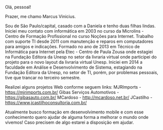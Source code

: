 Olá, pessoal!

Prazer, me chamo Marcus Vinicius.

Sou de São Paulo/capital, casado com a Daniela e tenho duas filhas lindas. Iniciei meu contato com informática em 2003 no curso da Microlins - Centro de Formação Profissional no curso Noções para Internet. Trabalho com suporte TI desde 2011 com manutenção e reparos em computadores para amigos e indicações. Formado no ano de 2013 em Técnico de Informática para Internet pela Etec - Centro de Paula Zousa onde estagiei na Fundação Editora da Unesp no setor da livraria virtual onde participei do projeto para o novo layout da livraria virtual Unesp. Iniciei em 2014 a faculdade em Análise e Desenvolvimento de Sistema, estagiando na Fundação Editora da Unesp, no setor de TI, porém, por problemas pessoais, tive que trancar no terceiro semestre.

Realizei alguns projetos Web conforme seguem links: 
MJRImports - https://mjrimports.com.br/
Gibas Serviços Automotivos - https://gibasauto.com.br/
MCardoso - http://mcardoso.net.br/
JCastilho - https://www.jcastilhoconsultoria.com.br/

Atualmente busco formação em desenvolvimento mobile e com esse conhecimento quero ajudar de alguma forma a melhorar o mundo onde vivemos!
Caso precisem de algo estarei a disposição em ajudar.
